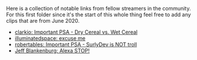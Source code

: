 Here is a collection of notable links from fellow streamers in the community. For this first folder since it's the start of this whole thing feel free to add any clips that are from June 2020.

- [clarkio: Important PSA - Dry Cereal vs. Wet Cereal](https://clips.twitch.tv/CallousTastyCiderMoreCowbell)
- [illuminatedspace: excuse me](https://clips.twitch.tv/ObliviousFastThymeImGlitch)
- [robertables: Important PSA - SurlyDev is NOT  troll](https://clips.twitch.tv/SpineySmoothIcecreamBCouch)
- [Jeff Blankenburg: Alexa STOP!](https://clips.twitch.tv/CrepuscularSuspiciousAsteriskFunRun)
